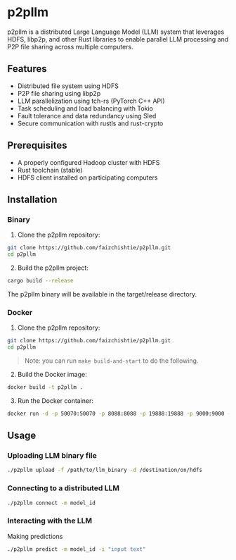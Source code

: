 # p2pllm

p2pllm is a distributed Large Language Model (LLM) system that leverages HDFS, libp2p, and other Rust libraries to enable parallel LLM processing and P2P file sharing across multiple computers.

## Features

- Distributed file system using HDFS
- P2P file sharing using libp2p
- LLM parallelization using tch-rs (PyTorch C++ API)
- Task scheduling and load balancing with Tokio
- Fault tolerance and data redundancy using Sled
- Secure communication with rustls and rust-crypto

## Prerequisites

- A properly configured Hadoop cluster with HDFS
- Rust toolchain (stable)
- HDFS client installed on participating computers

## Installation

### Binary

1. Clone the p2pllm repository:

```bash
git clone https://github.com/faizchishtie/p2pllm.git
cd p2pllm
```

2. Build the p2pllm project:
```bash
cargo build --release
```

The p2pllm binary will be available in the target/release directory.

### Docker

1. Clone the p2pllm repository:

```bash
git clone https://github.com/faizchishtie/p2pllm.git
cd p2pllm
```

> Note: you can run `make build-and-start` to do the following.

2. Build the Docker image:

```bash
docker build -t p2pllm .
```

3. Run the Docker container:

```bash
docker run -d -p 50070:50070 -p 8088:8088 -p 19888:19888 -p 9000:9000 --name p2pllm p2pllm
```

## Usage

### Uploading LLM binary file

```bash
./p2pllm upload -f /path/to/llm_binary -d /destination/on/hdfs
```

### Connecting to a distributed LLM

```bash
./p2pllm connect -m model_id
```

### Interacting with the LLM

Making predictions

```bash
./p2pllm predict -m model_id -i "input text"
```
